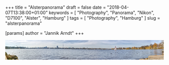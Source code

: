 +++
title = "Alsterpanorama"
draft = false
date = "2018-04-07T13:38:00+01:00"
keywords = [ "Photography", "Panorama", "Nikon", "D7100", "Alster", "Hamburg" ]
tags = [ "Photography", "Hamburg" ]
slug = "alsterpanorama"

[params]
  author = "Jannik Arndt"
+++

<a href="/blog/2018/04/Alsterpanorama.jpg"><img src="/blog/2018/04/Alsterpanorama.jpg" alt=""></a>

<!--more-->